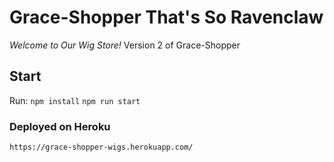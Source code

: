 # Grace-Shopper That's So Ravenclaw

_Welcome to Our Wig Store!_
Version 2 of Grace-Shopper

## Start

Run:
`npm install`
`npm run start`

### Deployed on Heroku

`https://grace-shopper-wigs.herokuapp.com/`
